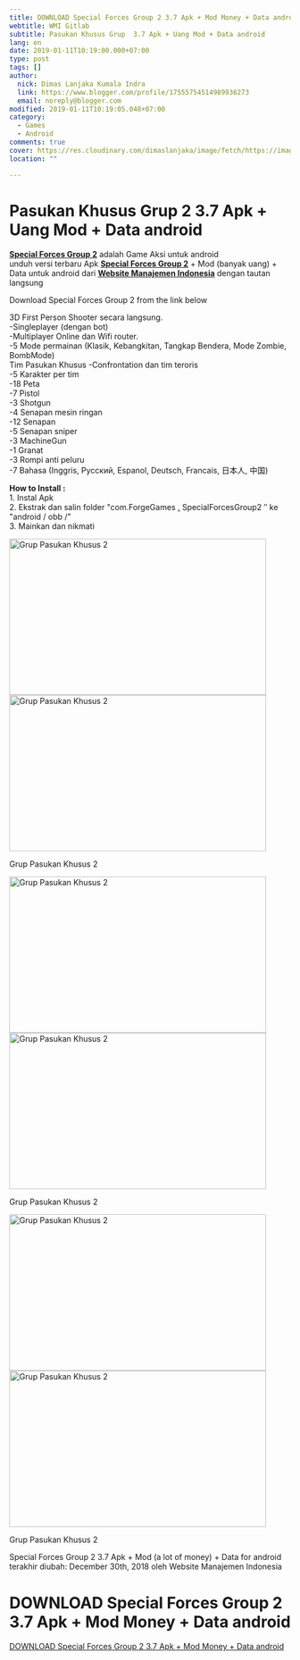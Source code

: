 ```yaml
---
title: DOWNLOAD Special Forces Group 2 3.7 Apk + Mod Money + Data android
webtitle: WMI Gitlab
subtitle: Pasukan Khusus Grup  3.7 Apk + Uang Mod + Data android
lang: en
date: 2019-01-11T10:19:00.000+07:00
type: post
tags: []
author:
  nick: Dimas Lanjaka Kumala Indra
  link: https://www.blogger.com/profile/17555754514989936273
  email: noreply@blogger.com
modified: 2019-01-11T10:19:05.048+07:00
category:
  - Games
  - Android
comments: true
cover: https://res.cloudinary.com/dimaslanjaka/image/fetch/https://image.revdl.com/2016/special-forces-group-2-1.png
location: ""

---
```


<h1 for="title"> <span class="notranslate"> Pasukan Khusus Grup 2 3.7 Apk + Uang Mod + Data android</span> </h1>  <div>  <div class="post_content entry-content">  <p> <span class="notranslate"> <a href="https://web-manajemen.blogspot.com/" class="notranslate"><strong><span class="notranslate">Special Forces Group 2</span></strong></a> adalah Game Aksi untuk android</span> <br><span class="notranslate"> unduh versi terbaru Apk <strong><a href="https://web-manajemen.blogspot.com/" class="notranslate"><span class="notranslate">Special Forces Group 2</span></a></strong> + Mod (banyak uang) + Data untuk android dari <strong><a href="https://web-manajemen.blogspot.com/" class="notranslate">Website Manajemen Indonesia</a></strong> dengan tautan langsung</span> </p>  <p> <span class="notranslate">Download Special Forces Group 2 from the link below</span> </p> <p> <span class="notranslate"> 3D First Person Shooter secara langsung.</span> <br><span class="notranslate"> -Singleplayer (dengan bot)</span> <br><span class="notranslate"> -Multiplayer Online dan Wifi router.</span> <br><span class="notranslate"> -5 Mode permainan (Klasik, Kebangkitan, Tangkap Bendera, Mode Zombie, BombMode)</span> <br><span class="notranslate"> Tim Pasukan Khusus -Confrontation dan tim teroris</span> <br><span class="notranslate"> -5 Karakter per tim</span> <br><span class="notranslate"> -18 Peta</span> <br><span class="notranslate"> -7 Pistol</span> <br><span class="notranslate"> -3 Shotgun</span> <br><span class="notranslate"> -4 Senapan mesin ringan</span> <br><span class="notranslate"> -12 Senapan</span> <br><span class="notranslate"> -5 Senapan sniper</span> <br><span class="notranslate"> -3 MachineGun</span> <br><span class="notranslate"> -1 Granat</span> <br><span class="notranslate"> -3 Rompi anti peluru</span> <br><span class="notranslate"> -7 Bahasa (Inggris, Русский, Espanol, Deutsch, Francais, 日本人, 中国)</span> </p>  <p> <span class="notranslate"><strong>How to Install :</strong></span> <br><span class="notranslate"> 1. Instal Apk</span> <br><span class="notranslate"> 2. Ekstrak dan salin folder "com.ForgeGames <a title="Grup Pasukan Khusus 2" href="https://web-manajemen.blogspot.com/" target="_blank" rel="noopener" class="notranslate">.</a></span> <span class="notranslate"> SpecialForcesGroup2 ″ ke "android / obb /"</span> <br><span class="notranslate"> 3. Mainkan dan nikmati</span> </p>  <div class="wp-caption aligncenter"> <a href="https://web-manajemen.blogspot.com/" class="notranslate"><img data-cfsrc="https://image.revdl.com/2016/special-forces-group-2-1.png" alt="Grup Pasukan Khusus 2" width="460" height="280" src="https://res.cloudinary.com/dimaslanjaka/image/fetch/https://image.revdl.com/2016/special-forces-group-2-1.png"></a> <noscript><img src="https://image.revdl.com/2016/special-forces-group-2-1.png" alt="Grup Pasukan Khusus 2" width="460" height="280"></noscript>  <p class="wp-caption-text"> <span class="notranslate"> Grup Pasukan Khusus 2</span> </p>  </div>  <div class="wp-caption aligncenter"> <a href="https://web-manajemen.blogspot.com/" class="notranslate"><img data-cfsrc="https://image.revdl.com/2016/special-forces-group-2-2.png" alt="Grup Pasukan Khusus 2" width="460" height="280" src="https://res.cloudinary.com/dimaslanjaka/image/fetch/https://image.revdl.com/2016/special-forces-group-2-2.png"></a> <noscript><img src="https://image.revdl.com/2016/special-forces-group-2-2.png" alt="Grup Pasukan Khusus 2" width="460" height="280"></noscript>  <p class="wp-caption-text"> <span class="notranslate"> Grup Pasukan Khusus 2</span> </p>  </div>  <div class="wp-caption aligncenter"> <a href="https://web-manajemen.blogspot.com/" class="notranslate"><img data-cfsrc="https://image.revdl.com/2016/special-forces-group-2-3.png" alt="Grup Pasukan Khusus 2" width="460" height="280" src="https://res.cloudinary.com/dimaslanjaka/image/fetch/https://image.revdl.com/2016/special-forces-group-2-3.png"></a> <noscript><img src="https://image.revdl.com/2016/special-forces-group-2-3.png" alt="Grup Pasukan Khusus 2" width="460" height="280"></noscript>  <p class="wp-caption-text"> <span class="notranslate"> Grup Pasukan Khusus 2</span> </p>  </div>  <div class="hatom-extra"> <span class="notranslate"> <span class="notranslate entry-title">Special Forces Group 2 3.7 Apk + Mod (a lot of money) + Data for android</span> terakhir diubah: <span class="notranslate updated">December 30th, 2018</span> oleh <span class="notranslate author vcard">Website Manajemen Indonesia</span></span> </div>  <div class="clear"></div>  </div>  <h1 for="title" class="notranslate">DOWNLOAD Special Forces Group 2 3.7 Apk + Mod Money + Data android</h1>  <div class="w3-center w3-container w3-border notranslate"> <a href="https://dimaslanjaka-storage.000webhostapp.com/revdl.php?download&amp;path=/special-forces-group-2-android.html/" target="_blank" class="w3-btn w3-green" rel="noopener noreferer nofollow">DOWNLOAD Special Forces Group 2 3.7 Apk + Mod Money + Data android</a> </div>  </div>  <script src="https://codepen.io/dimaslanjaka/pen/aQRrbR.js"></script>  